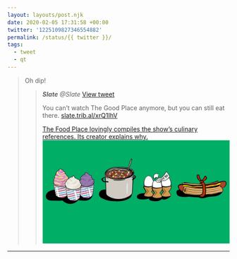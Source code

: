 ```yaml
---
layout: layouts/post.njk
date: 2020-02-05 17:31:58 +00:00
twitter: '1225109827346554882'
permalink: /status/{{ twitter }}/
tags: 
  - tweet
  - qt
---
```


> Oh dip! 
> 
> > <cite>**Slate** @Slate</cite> [View tweet](https://twitter.com/Slate/status/1225105810180792323)
> > 
> > You can’t watch The Good Place anymore, but you can still eat there. [slate.trib.al/xrQ1IhV](https://slate.trib.al/xrQ1IhV)
> > 
> > [<span>The Food Place lovingly compiles the show’s culinary references. Its creator explains why.</span> ![illustrations of froyo, peeps chili, and churro hot dog](/img/_qt/1225105810180792323.jpg)](https://slate.trib.al/xrQ1IhV)

---
